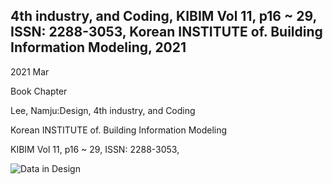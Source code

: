 ## 4th industry, and Coding, KIBIM Vol 11, p16 ~ 29, ISSN: 2288-3053, Korean INSTITUTE of. Building Information Modeling, 2021

2021 Mar

Book Chapter

Lee, Namju:Design, 4th industry, and Coding

Korean INSTITUTE of. Building Information Modeling

KIBIM Vol 11, p16 ~ 29, ISSN: 2288-3053, 

![Data in Design](https://namjulee.github.io/njs-lab-public/project/2021-4th-industry-and-coding-kibim/2021-4th-industry-and-coding-kibim.jpg)